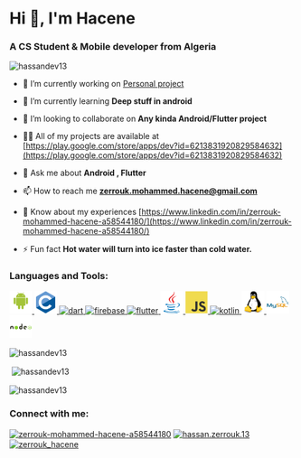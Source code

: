 <h1 align="left">Hi 👋, I'm Hacene</h1>
<h3 align="left">A CS Student & Mobile developer from Algeria</h3>

<p align="left"> <img src="https://komarev.com/ghpvc/?username=hassandev13&label=Profile%20views&color=0e75b6&style=flat" alt="hassandev13" /> </p>



- 🔭 I’m currently working on [Personal project](https://play.google.com/store/apps/details?id=com.hassan13zr.mathsetinfoL1)

- 🌱 I’m currently learning **Deep stuff in android**

- 👯 I’m looking to collaborate on **Any kinda Android/Flutter project**

- 👨‍💻 All of my projects are available at [https://play.google.com/store/apps/dev?id=6213831920829584632](https://play.google.com/store/apps/dev?id=6213831920829584632)

- 💬 Ask me about **Android , Flutter**

- 📫 How to reach me **zerrouk.mohammed.hacene@gmail.com**

- 📄 Know about my experiences [https://www.linkedin.com/in/zerrouk-mohammed-hacene-a58544180/](https://www.linkedin.com/in/zerrouk-mohammed-hacene-a58544180/)

- ⚡ Fun fact **Hot water will turn into ice faster than cold water.**



<h3 align="left">Languages and Tools:</h3>
<p align="left"> <a href="https://developer.android.com" target="_blank" rel="noreferrer"> <img src="https://raw.githubusercontent.com/devicons/devicon/master/icons/android/android-original-wordmark.svg" alt="android" width="40" height="40"/> </a> <a href="https://www.cprogramming.com/" target="_blank" rel="noreferrer"> <img src="https://raw.githubusercontent.com/devicons/devicon/master/icons/c/c-original.svg" alt="c" width="40" height="40"/> </a> <a href="https://dart.dev" target="_blank" rel="noreferrer"> <img src="https://www.vectorlogo.zone/logos/dartlang/dartlang-icon.svg" alt="dart" width="40" height="40"/> </a> <a href="https://firebase.google.com/" target="_blank" rel="noreferrer"> <img src="https://www.vectorlogo.zone/logos/firebase/firebase-icon.svg" alt="firebase" width="40" height="40"/> </a> <a href="https://flutter.dev" target="_blank" rel="noreferrer"> <img src="https://www.vectorlogo.zone/logos/flutterio/flutterio-icon.svg" alt="flutter" width="40" height="40"/> </a> <a href="https://www.java.com" target="_blank" rel="noreferrer"> <img src="https://raw.githubusercontent.com/devicons/devicon/master/icons/java/java-original.svg" alt="java" width="40" height="40"/> </a> <a href="https://developer.mozilla.org/en-US/docs/Web/JavaScript" target="_blank" rel="noreferrer"> <img src="https://raw.githubusercontent.com/devicons/devicon/master/icons/javascript/javascript-original.svg" alt="javascript" width="40" height="40"/> </a> <a href="https://kotlinlang.org" target="_blank" rel="noreferrer"> <img src="https://www.vectorlogo.zone/logos/kotlinlang/kotlinlang-icon.svg" alt="kotlin" width="40" height="40"/> </a> <a href="https://www.linux.org/" target="_blank" rel="noreferrer"> <img src="https://raw.githubusercontent.com/devicons/devicon/master/icons/linux/linux-original.svg" alt="linux" width="40" height="40"/> </a> <a href="https://www.mysql.com/" target="_blank" rel="noreferrer"> <img src="https://raw.githubusercontent.com/devicons/devicon/master/icons/mysql/mysql-original-wordmark.svg" alt="mysql" width="40" height="40"/> </a> <a href="https://nodejs.org" target="_blank" rel="noreferrer"> <img src="https://raw.githubusercontent.com/devicons/devicon/master/icons/nodejs/nodejs-original-wordmark.svg" alt="nodejs" width="40" height="40"/> </a> </p>

<p><img align="center" src="https://github-readme-stats.vercel.app/api/top-langs?username=hassandev13&show_icons=true&theme=dark&locale=en&layout=compact" alt="hassandev13" /></p>

<p>&nbsp;<img align="center" src="https://github-readme-stats.vercel.app/api?username=hassandev13&show_icons=true&locale=en" alt="hassandev13" /></p>

<p><img align="center" src="https://github-readme-streak-stats.herokuapp.com/?user=hassandev13&" alt="hassandev13" /></p>

<h3 align="left">Connect with me:</h3>

<p align="left">
<a href="https://linkedin.com/in/zerrouk-mohammed-hacene-a58544180" target="blank"><img align="center" src="https://raw.githubusercontent.com/rahuldkjain/github-profile-readme-generator/master/src/images/icons/Social/linked-in-alt.svg" alt="zerrouk-mohammed-hacene-a58544180" height="30" width="40" /></a>
<a href="https://fb.com/hassan.zerrouk.13" target="blank"><img align="center" src="https://raw.githubusercontent.com/rahuldkjain/github-profile-readme-generator/master/src/images/icons/Social/facebook.svg" alt="hassan.zerrouk.13" height="30" width="40" /></a>
<a href="https://instagram.com/zerrouk_hacene" target="blank"><img align="center" src="https://raw.githubusercontent.com/rahuldkjain/github-profile-readme-generator/master/src/images/icons/Social/instagram.svg" alt="zerrouk_hacene" height="30" width="40" /></a>
</p>

